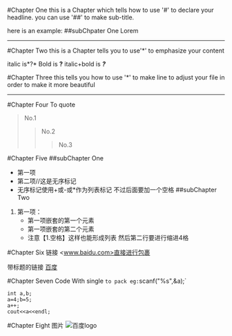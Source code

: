 #Chapter One
 this is a Chapter which tells how to use '#' to declare your headline.
 you can use '##' to make sub-title.

 here is an example:
 ##subChpater One
  Lorem
  ***
#Chapter Two
 this is a Chapter tells you to use'*' to emphasize your content

 italic is*?*
 Bold is **?**
 italic+bold is ***?***

#Chapter Three
 this tells you how to use '*' to make line to adjust your file in order to make it more beautiful
 ***

#Chapter Four
 To quote
 >No.1
 >>No.2
 >>>No.3

#Chapter Five
##subChapter One
 + 第一项
 + 第二项//这是无序标记
 + 无序标记使用+或-或*作为列表标记 不过后面要加一个空格
##subChapter Two
1. 第一项：
    - 第一项嵌套的第一个元素
    - 第一项嵌套的第二个元素
    - 注意【1.空格】这样也能形成列表 然后第二行要进行缩进4格

#Chapter Six
 链接
 <www.baidu.com>直接进行包裹

 带标题的链接
 [百度](www.baidu.com)

 #Chapter Seven
 Code
 With single ` to pack
 eg:
 `scanf("%s",&a);`

 ```
 int a,b;
 a=4;b=5;
 a++;
 cout<<a<<endl;
 ```

 #Chapter Eight
 图片
 ![百度logo](www.baidu.com/favicon.ico)